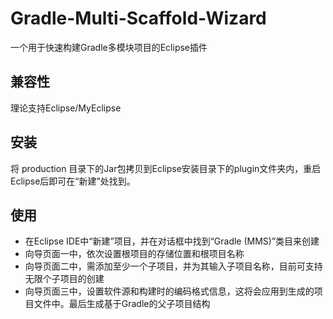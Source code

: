 # Gradle-Multi-Scaffold-Wizard
一个用于快速构建Gradle多模块项目的Eclipse插件

## 兼容性
理论支持Eclipse/MyEclipse

## 安装
将 production 目录下的Jar包拷贝到Eclipse安装目录下的plugin文件夹内，重启Eclipse后即可在“新建”处找到。

## 使用
* 在Eclipse IDE中“新建”项目，并在对话框中找到“Gradle (MMS)”类目来创建
* 向导页面一中，依次设置根项目的存储位置和根项目名称
* 向导页面二中，需添加至少一个子项目，并为其输入子项目名称，目前可支持无限个子项目的创建
* 向导页面三中，设置软件源和构建时的编码格式信息，这将会应用到生成的项目文件中。最后生成基于Gradle的父子项目结构

